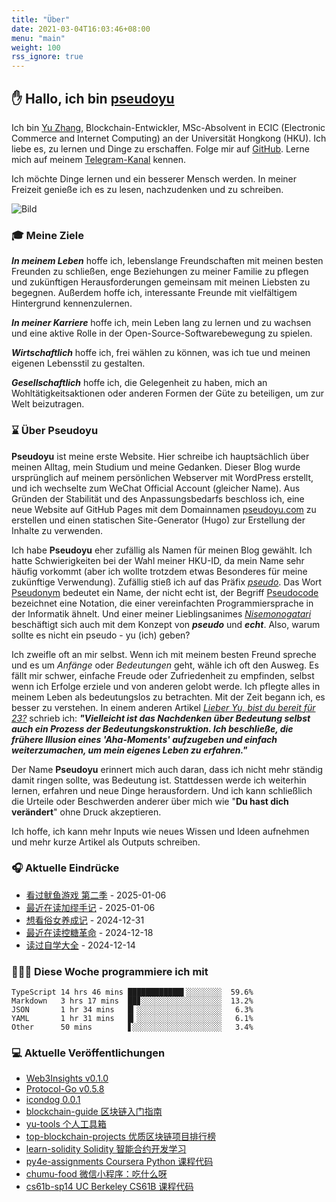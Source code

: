 ```yaml
---
title: "Über"
date: 2021-03-04T16:03:46+08:00
menu: "main"
weight: 100
rss_ignore: true
---
```


## ✋ Hallo, ich bin [pseudoyu](https://www.pseudoyu.com)

Ich bin [Yu Zhang](https://www.pseudoyu.com), Blockchain-Entwickler, MSc-Absolvent in ECIC (Electronic Commerce and Internet Computing) an der Universität Hongkong (HKU). Ich liebe es, zu lernen und Dinge zu erschaffen. Folge mir auf [GitHub](https://github.com/pseudoyu). Lerne mich auf meinem [Telegram-Kanal](https://t.me/pseudoyulife) kennen.

Ich möchte Dinge lernen und ein besserer Mensch werden. In meiner Freizeit genieße ich es zu lesen, nachzudenken und zu schreiben.

![Bild](https://image.pseudoyu.com/images/dino.gif)

### 🎓 Meine Ziele
***In meinem Leben*** hoffe ich, lebenslange Freundschaften mit meinen besten Freunden zu schließen, enge Beziehungen zu meiner Familie zu pflegen und zukünftigen Herausforderungen gemeinsam mit meinen Liebsten zu begegnen. Außerdem hoffe ich, interessante Freunde mit vielfältigem Hintergrund kennenzulernen.

***In meiner Karriere*** hoffe ich, mein Leben lang zu lernen und zu wachsen und eine aktive Rolle in der Open-Source-Softwarebewegung zu spielen.

***Wirtschaftlich*** hoffe ich, frei wählen zu können, was ich tue und meinen eigenen Lebensstil zu gestalten.

***Gesellschaftlich*** hoffe ich, die Gelegenheit zu haben, mich an Wohltätigkeitsaktionen oder anderen Formen der Güte zu beteiligen, um zur Welt beizutragen.

### ⌛️ Über Pseudoyu

**Pseudoyu** ist meine erste Website. Hier schreibe ich hauptsächlich über meinen Alltag, mein Studium und meine Gedanken. Dieser Blog wurde ursprünglich auf meinem persönlichen Webserver mit WordPress erstellt, und ich wechselte zum WeChat Official Account (gleicher Name). Aus Gründen der Stabilität und des Anpassungsbedarfs beschloss ich, eine neue Website auf GitHub Pages mit dem Domainnamen [pseudoyu.com](https://www.pseudoyu.com/de) zu erstellen und einen statischen Site-Generator (Hugo) zur Erstellung der Inhalte zu verwenden.

Ich habe **Pseudoyu** eher zufällig als Namen für meinen Blog gewählt. Ich hatte Schwierigkeiten bei der Wahl meiner HKU-ID, da mein Name sehr häufig vorkommt (aber ich wollte trotzdem etwas Besonderes für meine zukünftige Verwendung). Zufällig stieß ich auf das Präfix [*pseudo*](https://www.oxfordlearnersdictionaries.com/definition/english/pseudo). Das Wort [Pseudonym](https://www.oxfordlearnersdictionaries.com/definition/english/pseudonym) bedeutet ein Name, der nicht echt ist, der Begriff [Pseudocode](https://www.lexico.com/definition/pseudocode) bezeichnet eine Notation, die einer vereinfachten Programmiersprache in der Informatik ähnelt. Und einer meiner Lieblingsanimes [*Nisemonogatari*](https://zh.wikipedia.org/wiki/偽物語) beschäftigt sich auch mit dem Konzept von ***pseudo*** und ***echt***. Also, warum sollte es nicht ein pseudo - yu (ich) geben?

Ich zweifle oft an mir selbst. Wenn ich mit meinem besten Freund spreche und es um *Anfänge* oder *Bedeutungen* geht, wähle ich oft den Ausweg. Es fällt mir schwer, einfache Freude oder Zufriedenheit zu empfinden, selbst wenn ich Erfolge erziele und von anderen gelobt werde. Ich pflegte alles in meinem Leben als bedeutungslos zu betrachten. Mit der Zeit begann ich, es besser zu verstehen. In einem anderen Artikel [*Lieber Yu, bist du bereit für 23?*](https://www.pseudoyu.com/de/2020/06/06/yearly_review_23/) schrieb ich: ***"Vielleicht ist das Nachdenken über Bedeutung selbst auch ein Prozess der Bedeutungskonstruktion. Ich beschließe, die frühere Illusion eines 'Aha-Moments' aufzugeben und einfach weiterzumachen, um mein eigenes Leben zu erfahren."***

Der Name **Pseudoyu** erinnert mich auch daran, dass ich nicht mehr ständig damit ringen sollte, was Bedeutung ist. Stattdessen werde ich weiterhin lernen, erfahren und neue Dinge herausfordern. Und ich kann schließlich die Urteile oder Beschwerden anderer über mich wie "**Du hast dich verändert**" ohne Druck akzeptieren.

Ich hoffe, ich kann mehr Inputs wie neues Wissen und Ideen aufnehmen und mehr kurze Artikel als Outputs schreiben.

### 🎧 Aktuelle Eindrücke

<!-- douban starts -->
* <a href='http://movie.douban.com/subject/35656342/' target='_blank'>看过鱿鱼游戏 第二季</a> - 2025-01-06
* <a href='https://book.douban.com/subject/34802764/' target='_blank'>最近在读加缪手记</a> - 2025-01-06
* <a href='http://movie.douban.com/subject/34785763/' target='_blank'>想看俗女养成记</a> - 2024-12-31
* <a href='https://book.douban.com/subject/36707112/' target='_blank'>最近在读控糖革命</a> - 2024-12-18
* <a href='https://book.douban.com/subject/36048997/' target='_blank'>读过自学大全</a> - 2024-12-14
<!-- douban ends -->

### 👨🏻‍💻 Diese Woche programmiere ich mit
<!-- code_time starts -->

```text
TypeScript 14 hrs 46 mins ████████████▌░░░░░░░░  59.6%
Markdown   3 hrs 17 mins  ██▊░░░░░░░░░░░░░░░░░░  13.2%
JSON       1 hr 34 mins   █▎░░░░░░░░░░░░░░░░░░░   6.3%
YAML       1 hr 31 mins   █▎░░░░░░░░░░░░░░░░░░░   6.1%
Other      50 mins        ▋░░░░░░░░░░░░░░░░░░░░   3.4%
```

<!-- code_time ends -->

### 💻 Aktuelle Veröffentlichungen

<!-- recent_releases starts -->
* <a href=https://github.com/pseudoyu/Web3Insights/releases/tag/v0.1.0 target='_blank'>Web3Insights v0.1.0</a>
* <a href=https://github.com/RSS3-Network/Protocol-Go/releases/tag/v0.5.8 target='_blank'>Protocol-Go v0.5.8</a>
* <a href=https://github.com/djyde/icondog/releases/tag/v0.0.1 target='_blank'>icondog 0.0.1</a>
* <a href=https://github.com/pseudoyu/blockchain-guide/releases/tag/v0.1.0 target='_blank'>blockchain-guide 区块链入门指南</a>
* <a href=https://github.com/pseudoyu/yu-tools/releases/tag/v0.1 target='_blank'>yu-tools 个人工具箱</a>
* <a href=https://github.com/pseudoyu/top-blockchain-projects/releases/tag/v1.0.0 target='_blank'>top-blockchain-projects 优质区块链项目排行榜</a>
* <a href=https://github.com/pseudoyu/learn-solidity/releases/tag/v1.0.0 target='_blank'>learn-solidity Solidity 智能合约开发学习</a>
* <a href=https://github.com/pseudoyu/py4e-assignments/releases/tag/v1.0.0 target='_blank'>py4e-assignments Coursera Python 课程代码</a>
* <a href=https://github.com/pseudoyu/chumu-food/releases/tag/v1.0.0 target='_blank'>chumu-food 微信小程序：吃什么呀</a>
* <a href=https://github.com/pseudoyu/cs61b-sp14/releases/tag/v0.0.1 target='_blank'>cs61b-sp14 UC Berkeley CS61B 课程代码</a>
<!-- recent_releases ends -->